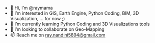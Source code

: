 - 👋 Hi, I’m @raymama
- 👀 I’m interested in GIS, Earth Engine, Python Coding, BIM, 3D Visualization, ... for now ;)
- 🌱 I’m currently learning Python Coding and 3D Visualizations tools
- 💞️ I’m looking to collaborate on Geo-Mapping
- 📫 Reach me on ray.nandini5894@gmail.com
